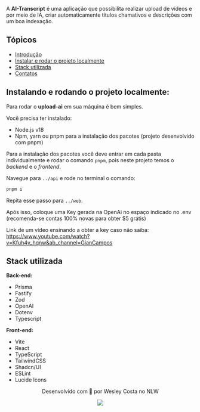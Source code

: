 <div id='introducao'>

A **AI-Transcript** é uma aplicação que possibilita realizar upload de vídeos e por meio de IA, criar automaticamente títulos chamativos e descrições com um boa indexação.

</div>

## Tópicos

- [Introdução](#introducao)
- [Instalar e rodar o projeto localmente](#instalacao)
- [Stack utilizada](#stack_utilizada)
- [Contatos](#contatos)

<div id='instalacao'>

## Instalando e rodando o projeto localmente:

Para rodar o **upload-ai** em sua máquina é bem simples.

Você precisa ter instalado:

- Node.js v18
- Npm, yarn ou pnpm para a instalação dos pacotes (projeto desenvolvido com pnpm)

Para a instalação dos pacotes você deve entrar em cada pasta individualmente
e rodar o comando `pnpm`, pois neste projeto temos o _backend_ e o _frontend_.

Navegue para `../api` e rode no terminal o comando:

```bash
pnpm i
```

Repita esse passo para `../web`.

Após isso, coloque uma Key gerada na OpenAi no espaço indicado no .env (recomenda-se contas 100% novas para obter $5 grátis)

Link de um vídeo ensinando a obter a key caso não saiba: https://www.youtube.com/watch?v=Kfuh4v_hqnw&ab_channel=GianCampos

<div id='stack_utilizada'>
<h2>Stack utilizada</h2>

**Back-end:**

- Prisma
- Fastify
- Zod
- OpenAI
- Dotenv
- Typescript

**Front-end:**

- Vite
- React
- TypeScript
- TailwindCSS
- Shadcn/UI
- ESLint
- Lucide Icons

</div>

<div id='contatos' align="center">
  <p align="center">Desenvolvido com 💜 por Wesley Costa no NLW</p>
  <div id="contatos" align="center">
    <a href="https://www.linkedin.com/in/wesleycosta8/" target="_blank"><img src="https://img.shields.io/badge/-LinkedIn-%230077B5?style=for-the-badge&logo=linkedin&logoColor=white" target="_blank"></a>
</div>
